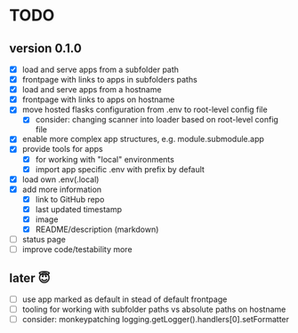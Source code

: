 # TODO

## version 0.1.0

- [x] load and serve apps from a subfolder path
- [x] frontpage with links to apps in subfolders paths
- [x] load and serve apps from a hostname
- [x] frontpage with links to apps on hostname
- [x] move hosted flasks configuration from .env to root-level config file
  - [x] consider: changing scanner into loader based on root-level config file
- [x] enable more complex app structures, e.g. module.submodule.app
- [x] provide tools for apps
  - [x] for working with "local" environments
  - [x] import app specific .env with prefix by default
- [x] load own .env(.local)
- [x] add more information
  - [x] link to GitHub repo
  - [x] last updated timestamp
  - [x] image
  - [x] README/description (markdown)
- [ ] status page
- [ ] improve code/testability more

## later 😇

- [ ] use app marked as default in stead of default frontpage
- [ ] tooling for working with subfolder paths vs absolute paths on hostname
- [ ] consider: monkeypatching logging.getLogger().handlers[0].setFormatter
